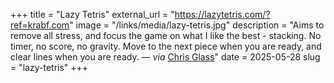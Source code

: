 +++
title = "Lazy Tetris"
external_url = "https://lazytetris.com/?ref=krabf.com"
image = "/links/media/lazy-tetris.jpg"
description = "Aims to remove all stress, and focus the game on what I like the best - stacking. No timer, no score, no gravity. Move to the next piece when you are ready, and clear lines when you are ready. — *via* [Chris Glass](https://chrisglass.com/)"
date = 2025-05-28
slug = "lazy-tetris"
+++
